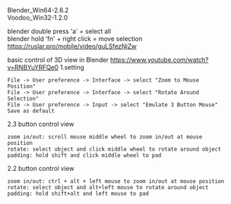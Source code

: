 Blender_Win64-2.6.2  
Voodoo_Win32-1.2.0  

blender double press 'a' = select all  
blender hold 'fn'  + right click = move selection  
https://ruslar.pro/mobile/video/guLSfezNjZw

basic control of 3D view in Blender
https://www.youtube.com/watch?v=RNBYuYRFQe0
1.setting
```
File -> User preference -> Interface -> select "Zoom to Mouse Position"
File -> User preference -> Interface -> select "Rotate Around Selection"
File -> User preference -> Input -> select "Emulate 3 Button Mouse"
Save as default
```
2.3 button control view
```
zoom in/out: scroll mouse middle wheel to zoom in/out at mouse position
rotate: select object and click middle wheel to rotate around object
padding: hold shift and click middle wheel to pad
```
2.2 button control view
```
zoom in/out: ctrl + alt + left mouse to zoom in/out at mouse position
rotate: select object and alt+left mouse to rotate around object
padding: hold shift+alt and left mouse to pad
```
